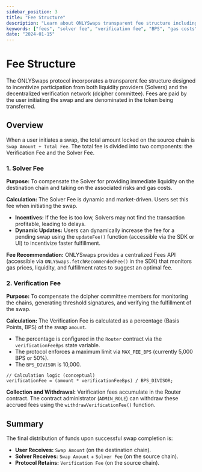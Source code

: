 ```yaml
---
sidebar_position: 3
title: "Fee Structure"
description: "Learn about ONLYSwaps transparent fee structure including solver fees, verification fees, and how fees are calculated and distributed"
keywords: ["fees", "solver fee", "verification fee", "BPS", "gas costs", "dcipher committee"]
date: "2024-01-15"
---
```


# Fee Structure

The ONLYSwaps protocol incorporates a transparent fee structure designed to incentivize participation from both liquidity providers (Solvers) and the decentralized verification network (dcipher committee). Fees are paid by the user initiating the swap and are denominated in the token being transferred.

## Overview

When a user initiates a swap, the total amount locked on the source chain is `Swap Amount + Total Fee`. The total fee is divided into two components: the Verification Fee and the Solver Fee.

### 1. Solver Fee

**Purpose:** To compensate the Solver for providing immediate liquidity on the destination chain and taking on the associated risks and gas costs.

**Calculation:** The Solver Fee is dynamic and market-driven. Users set this fee when initiating the swap.

*   **Incentives:** If the fee is too low, Solvers may not find the transaction profitable, leading to delays.
*   **Dynamic Updates:** Users can dynamically increase the fee for a pending swap using the `updateFee()` function (accessible via the SDK or UI) to incentivize faster fulfillment.

**Fee Recommendation:** ONLYSwaps provides a centralized Fees API (accessible via `ONLYSwaps.fetchRecommendedFee()` in the SDK) that monitors gas prices, liquidity, and fulfillment rates to suggest an optimal fee.

### 2. Verification Fee

**Purpose:** To compensate the dcipher committee members for monitoring the chains, generating threshold signatures, and verifying the fulfillment of the swap.

**Calculation:** The Verification Fee is calculated as a percentage (Basis Points, BPS) of the swap `amount`.

*   The percentage is configured in the `Router` contract via the `verificationFeeBps` state variable.
*   The protocol enforces a maximum limit via `MAX_FEE_BPS` (currently 5,000 BPS or 50%).
*   The `BPS_DIVISOR` is 10,000.

```solidity
// Calculation logic (conceptual)
verificationFee = (amount * verificationFeeBps) / BPS_DIVISOR;
````

**Collection and Withdrawal:** Verification fees accumulate in the Router contract. The contract administrator (`ADMIN_ROLE`) can withdraw these accrued fees using the `withdrawVerificationFee()` function.

## Summary

The final distribution of funds upon successful swap completion is:

  * **User Receives:** `Swap Amount` (on the destination chain).
  * **Solver Receives:** `Swap Amount` + `Solver Fee` (on the source chain).
  * **Protocol Retains:** `Verification Fee` (on the source chain).

<!-- end list -->


